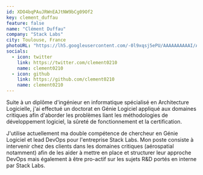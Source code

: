 ```yaml
---
id: XDO4bqPAuJRWnEAJtNW9bCg09Of2
key: clement_duffau
feature: false
name: "Clément Duffau"
company: "Stack Labs"
city: Toulouse, France
photoURL: "https://lh5.googleusercontent.com/-0l9xqsj5ePU/AAAAAAAAAAI/AAAAAAAAAAU/B8FhYLeXuaU/photo.jpg"
socials:
  - icon: twitter
    link: https://twitter.com/clement0210
    name: clement0210
  - icon: github
    link: https://github.com/clement0210
    name: clement0210
---
```

Suite à un diplôme d'ingénieur en informatique spécialisé en Architecture Logicielle, j'ai effectué un doctorat en Génie Logiciel appliqué aux domaines critiques afin d'aborder les problèmes liant les méthodologies de développement logiciel, la sûreté de fonctionnement et la certification. 

J'utilise actuellement ma double compétence de chercheur en Génie Logiciel et lead DevOps pour l'entreprise Stack Labs. 
Mon poste consiste à intervenir chez des clients dans les domaines critiques (aérospatial notamment) afin de les aider à mettre en place et structurer leur approche DevOps mais également à être pro-actif sur les sujets R&D portés en interne par Stack Labs.
